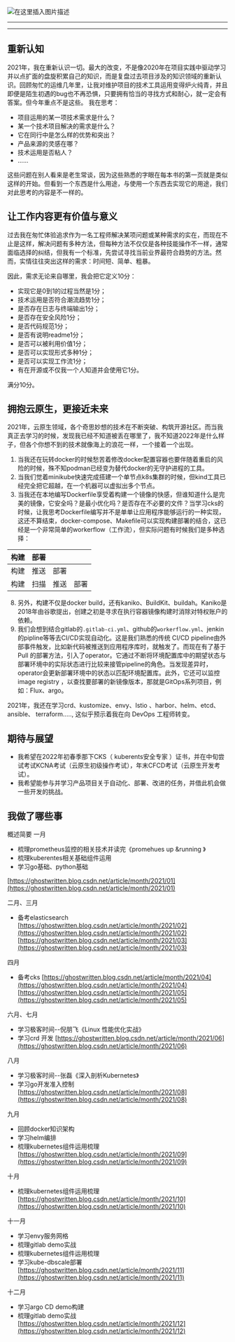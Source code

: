 ![在这里插入图片描述](https://img-blog.csdnimg.cn/7b82a2a9769d42ddb3a40790f1f6ccd0.webp#pic_center)


---



---
## 重新认知
2021年，我在重新认识一切。最大的改变，不是像2020年在项目实践中驱动学习并以点扩面的盘旋积累自己的知识，而是复盘过去项目涉及的知识领域的重新认识。回顾匆忙的运维几年里，让我对维护项目的技术工具运用变得炉火纯青，并且即便是陌生初遇的bug也不再恐惧，只要拥有恰当的寻找方式和耐心，就一定会有答案。但今年重点不是这些。
我在思考：

 - 项目运用的某一项技术需求是什么？
 - 某一个技术项目解决的需求是什么？
 - 它在同行中是怎么样的优势和突出？
 - 产品来源的灵感在哪？
 - 技术运用是否粘人？
 - ......

这些问题在别人看来是老生常谈，因为这些熟悉的字眼在每本书的第一页就是类似这样的开始。但看到一个东西是什么用途，与使用一个东西去实现它的用途，我们对此思考的内容是不一样的。



##  让工作内容更有价值与意义

过去我在匆忙体验追求作为一名工程师解决某项问题或某种需求的实在，而现在不止是这样，解决问题有多种方法，但每种方法不仅仅是各种技能操作不一样，通常面临选择的纠结，但我有一个标准，先尝试寻找当前业界最符合趋势的方法。然而，实情往往突出这样的需求：时间短、简单、粗暴。

因此，需求无论来自哪里，我会把它定义10分：

 - 实现它是0到1的过程当然是1分；
 - 技术运用是否符合潮流趋势1分；
 - 是否存在日志与终端输出1分；
 - 是否存在安全风险1分；
 - 是否代码规范1分；
 - 是否有说明readme1分；
 - 是否可以被利用价值1分；
 - 是否可以实现形式多种1分；
 - 是否可以实现工作流1分；
 - 有在开源或不仅我一个人知道并会使用它1分。

满分10分。


##  拥抱云原生，更接近未来

2021年，云原生领域，各个奇思妙想的技术在不断突破、构筑开源社区。而当我真正去学习的时候，发现我已经不知道被丢在哪里了，我不知道2022年是什么样子，但各个你想不到的技术就像海上的浪花一样，一个接着一个出现。

 1. 当我还在玩转docker的时候愁苦着修改docker配置容器也要伴随着重启的风险的时候，殊不知podman已经变为替代docker的无守护进程的工具。
 2. 当我们觉着minikube快速完成搭建一个单节点k8s集群的时候，但kind工具已经完全把它超越，在一个机器可以虚拟出多个节点。
 3. 当我还在本地编写Dockerfile享受着构建一个镜像的快感，但谁知道什么是完美的镜像，它安全吗？是最小优化吗？是否存在不必要的文件？当学习cks的时候，让我思考Dockerfile编写并不是单单让应用程序能够运行的一种实现，这还不算结束，docker-compose、Makefile可以实现构建部署的结合，这已经是一个非常简单的workerflow（工作流），但实际问题有时候我们是多种选择：



| 构建 | 部署       | ||
|------|-------|---|--
| 构建 | 推送 | 部署    |
| 构建| 扫描 |推送 |部署 |


 8. 另外，构建不仅是docker build，还有kaniko、BuildKit、buildah。Kaniko是2018年由谷歌提出，创建之初是寻求在执行容器镜像构建时消除对特权账户的依赖。
 9. 我们会想到结合gitlab的`.gitlab-ci.yml`、github的`workerflow.yml`、jenkin的pipline等等去CI/CD实现自动化。这是我们熟悉的传统 CI/CD pipeline由外部事件触发，比如新代码被推送到应用程序库时，就触发了。而现在有了基于 Pull 的部署方法，引入了operator。它通过不断将环境配置库中的期望状态与部署环境中的实际状态进行比较来接管pipeline的角色。当发现差异时，operator会更新部署环境中的状态以匹配环境配置库。此外，它还可以监控 image registry ，以查找要部署的新镜像版本，那就是GitOps系列项目，例如：Flux、argo。

 2021年，我还在学习crd、kustomize、envy、Istio  、harbor、helm、etcd、ansible、 terraform....., 这似乎预示着我在向 DevOps 工程师转变。

##  期待与展望

 - 我希望在2022年初春季那下CKS（ kuberents安全专家 ）证书，并在中旬尝试考试KCNA考试（云原生初级操作考试），年末CFCD考试（云原生开发考试）。
 - 我希望能参与并学习产品项目关于自动化、部署、改进的任务，并借此机会做一些开发的挑战。

##  我做了哪些事
概述简要
一月

 - 梳理prometheus监控的相关技术并读完《promehues up &running 》
 - 梳理kuberentes相关基础组件运用
 - 学习go基础、python基础

[https://ghostwritten.blog.csdn.net/article/month/2021/01](https://ghostwritten.blog.csdn.net/article/month/2021/01)

二月、三月

 - 备考elasticsearch
  [https://ghostwritten.blog.csdn.net/article/month/2021/02](https://ghostwritten.blog.csdn.net/article/month/2021/02)
 [https://ghostwritten.blog.csdn.net/article/month/2021/03](https://ghostwritten.blog.csdn.net/article/month/2021/03)

 四月

 - 备考cks
[https://ghostwritten.blog.csdn.net/article/month/2021/04](https://ghostwritten.blog.csdn.net/article/month/2021/04)
[https://ghostwritten.blog.csdn.net/article/month/2021/05](https://ghostwritten.blog.csdn.net/article/month/2021/05)


 六月、七月

 - 学习极客时间--倪朋飞《Linux 性能优化实战》
 - 学习crd 开发
[https://ghostwritten.blog.csdn.net/article/month/2021/06](https://ghostwritten.blog.csdn.net/article/month/2021/06)

 八月

 - 学习极客时间--张磊《深入剖析Kubernetes》
 - 学习go开发准入控制
[https://ghostwritten.blog.csdn.net/article/month/2021/08](https://ghostwritten.blog.csdn.net/article/month/2021/08)

 九月

 - 回顾docker知识架构
 - 学习helm编排
 - 梳理kubernetes组件运用梳理
[https://ghostwritten.blog.csdn.net/article/month/2021/09](https://ghostwritten.blog.csdn.net/article/month/2021/09)


 十月

 - 梳理kubernetes组件运用梳理
[https://ghostwritten.blog.csdn.net/article/month/2021/10](https://ghostwritten.blog.csdn.net/article/month/2021/10)

 十一月

 - 学习envy服务网格
 - 梳理gitlab demo实战
 - 梳理kubernetes组件运用梳理
 - 学习kube-dbscale部署
[https://ghostwritten.blog.csdn.net/article/month/2021/11](https://ghostwritten.blog.csdn.net/article/month/2021/11)

 十二月

 - 学习argo CD demo构建
 - 梳理gitlab demo实战
[https://ghostwritten.blog.csdn.net/article/month/2021/12](https://ghostwritten.blog.csdn.net/article/month/2021/12)
